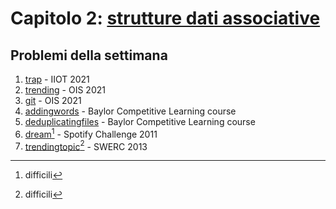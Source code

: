 # Capitolo 2: [strutture dati associative](https://docs.google.com/presentation/d/13MT3okF-AMpIyiS0EM_nxxg_ZwY66YDuCITwoU1eHaI/edit?usp=sharing)


## Problemi della settimana

1. [trap](https://training.olinfo.it/#/task/itoi_trap/statement "oii") - IIOT 2021
2. [trending](https://training.olinfo.it/#/task/ois_trending/statement "oii") - OIS 2021
3. [git](https://training.olinfo.it/#/task/ois_git/statement "oii") - OIS 2021
4. [addingwords](https://open.kattis.com/problems/addingwords "kattis") - Baylor Competitive Learning course
5. [deduplicatingfiles](https://open.kattis.com/problems/deduplicatingfiles "kattis") - Baylor Competitive Learning course
6. [dream](https://open.kattis.com/problems/dream "kattis")[^\*] - Spotify Challenge 2011
7. [trendingtopic](https://open.kattis.com/problems/trendingtopic "kattis")[^\*] - SWERC 2013


[^\*]: difficili
